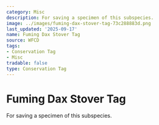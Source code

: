 ```yaml
---
category: Misc
description: For saving a specimen of this subspecies.
image: ../images/fuming-dax-stover-tag-73c288883d.png
last_updated: '2025-09-17'
name: Fuming Dax Stover Tag
source: WFCD
tags:
- Conservation Tag
- Misc
tradable: false
type: Conservation Tag
---
```


# Fuming Dax Stover Tag

For saving a specimen of this subspecies.

